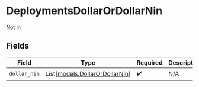 # DeploymentsDollarOrDollarNin

Not in


## Fields

| Field                                                            | Type                                                             | Required                                                         | Description                                                      |
| ---------------------------------------------------------------- | ---------------------------------------------------------------- | ---------------------------------------------------------------- | ---------------------------------------------------------------- |
| `dollar_nin`                                                     | List[[models.DollarOrDollarNin](../models/dollarordollarnin.md)] | :heavy_check_mark:                                               | N/A                                                              |